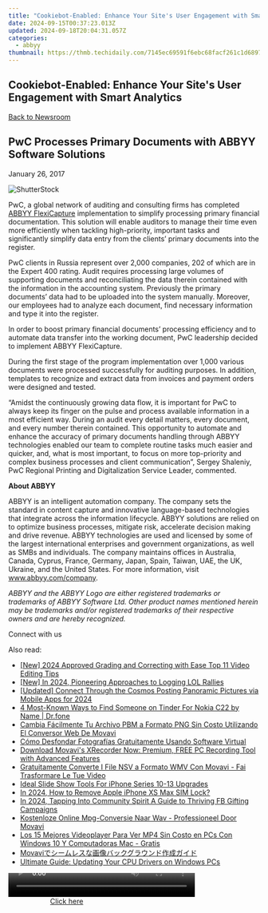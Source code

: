 ```yaml
---
title: "Cookiebot-Enabled: Enhance Your Site's User Engagement with Smart Analytics"
date: 2024-09-15T00:37:23.013Z
updated: 2024-09-18T20:04:31.057Z
categories:
  - abbyy
thumbnail: https://thmb.techidaily.com/7145ec69591f6ebc68facf261c1d68971298e27f3697b076251aa5b51f323de0.jpg
---
```


## Cookiebot-Enabled: Enhance Your Site's User Engagement with Smart Analytics

[Back to Newsroom](https://tools.techidaily.com/abbyy/products/)

## PwC Processes Primary Documents with ABBYY Software Solutions

January 26, 2017

![ShutterStock](https://content.abbyy.com/-/media/project/abbyy/abbyy/branchtemplates/shutterstock_1272462163_1296-x-729.jpg?h=729&iar=0&w=1296)

PwC, a global network of auditing and consulting firms has completed [ABBYY FlexiCapture](https://tools.techidaily.com/abbyy/products/) implementation to simplify processing primary financial documentation. This solution will enable auditors to manage their time even more efficiently when tackling high-priority, important tasks and significantly simplify data entry from the clients’ primary documents into the register.

PwC clients in Russia represent over 2,000 companies, 202 of which are in the Expert 400 rating. Audit requires processing large volumes of supporting documents and reconciliating the data therein contained with the information in the accounting system. Previously the primary documents’ data had to be uploaded into the system manually. Moreover, our employees had to analyze each document, find necessary information and type it into the register.

In order to boost primary financial documents’ processing efficiency and to automate data transfer into the working document, PwC leadership decided to implement ABBYY FlexiCapture.

During the first stage of the program implementation over 1,000 various documents were processed successfully for auditing purposes. In addition, templates to recognize and extract data from invoices and payment orders were designed and tested.

“Amidst the continuously growing data flow, it is important for PwC to always keep its finger on the pulse and process available information in a most efficient way. During an audit every detail matters, every document, and every number therein contained. This opportunity to automate and enhance the accuracy of primary documents handling through ABBYY technologies enabled our team to complete routine tasks much easier and quicker, and, what is most important, to focus on more top-priority and complex business processes and client communication”, Sergey Shaleniy, PwC Regional Printing and Digitalization Service Leader, commented.

**About ABBYY**

ABBYY is an intelligent automation company. The company sets the standard in content capture and innovative language-based technologies that integrate across the information lifecycle. ABBYY solutions are relied on to optimize business processes, mitigate risk, accelerate decision making and drive revenue. ABBYY technologies are used and licensed by some of the largest international enterprises and government organizations, as well as SMBs and individuals. The company maintains offices in Australia, Canada, Cyprus, France, Germany, Japan, Spain, Taiwan, UAE, the UK, Ukraine, and the United States. For more information, visit www.abbyy.com/company.

_ABBYY and the ABBYY Logo are either registered trademarks or trademarks of ABBYY Software Ltd. Other product names mentioned herein may be trademarks and/or registered trademarks of their respective owners and are hereby recognized._

Connect with us

<ins class="adsbygoogle"
     style="display:block"
     data-ad-format="autorelaxed"
     data-ad-client="ca-pub-7571918770474297"
     data-ad-slot="1223367746"></ins>

<ins class="adsbygoogle"
     style="display:block"
     data-ad-client="ca-pub-7571918770474297"
     data-ad-slot="8358498916"
     data-ad-format="auto"
     data-full-width-responsive="true"></ins>

<span class="atpl-alsoreadstyle">Also read:</span>
<div><ul>
<li><a href="https://fox-direct.techidaily.com/new-2024-approved-grading-and-correcting-with-ease-top-11-video-editing-tips/"><u>[New] 2024 Approved Grading and Correcting with Ease Top 11 Video Editing Tips</u></a></li>
<li><a href="https://remote-screen-capture.techidaily.com/new-in-2024-pioneering-approaches-to-logging-lol-rallies/"><u>[New] In 2024, Pioneering Approaches to Logging LOL Rallies</u></a></li>
<li><a href="https://facebook-videos.techidaily.com/updated-connect-through-the-cosmos-posting-panoramic-pictures-via-mobile-apps-for-2024/"><u>[Updated] Connect Through the Cosmos Posting Panoramic Pictures via Mobile Apps for 2024</u></a></li>
<li><a href="https://location-social.techidaily.com/4-most-known-ways-to-find-someone-on-tinder-for-nokia-c22-by-name-drfone-by-drfone-virtual-android/"><u>4 Most-Known Ways to Find Someone on Tinder For Nokia C22 by Name | Dr.fone</u></a></li>
<li><a href="https://solve-marvelous.techidaily.com/cambia-facilmente-tu-archivo-pbm-a-formato-png-sin-costo-utilizando-el-conversor-web-de-movavi/"><u>Cambia Fácilmente Tu Archivo PBM a Formato PNG Sin Costo Utilizando El Conversor Web De Movavi</u></a></li>
<li><a href="https://solve-marvelous.techidaily.com/como-desfondar-fotografias-gratuitamente-usando-software-virtual/"><u>Cómo Desfondar Fotografías Gratuitamente Usando Software Virtual</u></a></li>
<li><a href="https://solve-marvelous.techidaily.com/download-movavis-xrecorder-now-premium-free-pc-recording-tool-with-advanced-features/"><u>Download Movavi's XRecorder Now: Premium, FREE PC Recording Tool with Advanced Features</u></a></li>
<li><a href="https://solve-marvelous.techidaily.com/gratuitamente-converte-i-file-nsv-a-formato-wmv-con-movavi-fai-trasformare-le-tue-video/"><u>Gratuitamente Converte I File NSV a Formato WMV Con Movavi - Fai Trasformare Le Tue Video</u></a></li>
<li><a href="https://extra-hints.techidaily.com/ideal-slide-show-tools-for-iphone-series-10-13-upgrades/"><u>Ideal Slide Show Tools For iPhone Series 10-13 Upgrades</u></a></li>
<li><a href="https://sim-unlock.techidaily.com/in-2024-how-to-remove-apple-iphone-xs-max-sim-lock-by-drfone-ios/"><u>In 2024, How to Remove Apple iPhone XS Max SIM Lock?</u></a></li>
<li><a href="https://some-skills.techidaily.com/in-2024-tapping-into-community-spirit-a-guide-to-thriving-fb-gifting-campaigns/"><u>In 2024, Tapping Into Community Spirit A Guide to Thriving FB Gifting Campaigns</u></a></li>
<li><a href="https://solve-marvelous.techidaily.com/kostenloze-online-mpg-conversie-naar-wav-professioneel-door-movavi/"><u>Kostenloze Online Mpg-Conversie Naar Wav - Professioneel Door Movavi</u></a></li>
<li><a href="https://solve-marvelous.techidaily.com/los-15-mejores-videoplayer-para-ver-mp4-sin-costo-en-pcs-con-windows-10-y-computadoras-mac-gratis/"><u>Los 15 Mejores Videoplayer Para Ver MP4 Sin Costo en PCs Con Windows 10 Y Computadoras Mac - Gratis</u></a></li>
<li><a href="https://solve-marvelous.techidaily.com/1726224729910-movavi/"><u>Movaviでシームレスな画像バックグラウンド作成ガイド</u></a></li>
<li><a href="https://win-dash.techidaily.com/ultimate-guide-updating-your-cpu-drivers-on-windows-pcs/"><u>Ultimate Guide: Updating Your CPU Drivers on Windows PCs</u></a></li>
</ul></div>

<!-- affiliate ads begin -->
<span id="1936838">
					<video width="374" height="48" style="cursor:pointer"
           poster="//a.impactradius-go.com/display-clicktoplayimage/1936838.png"
           onclick="if(!this.playClicked){this.play();this.setAttribute('controls',true);this.playClicked=true;}">
	   <source src="//a.impactradius-go.com/display-ad/18409-1936838">
	   <img src="//a.impactradius-go.com/display-clicktoplayimage/1936838.png" style="border: none; height: 100%; width: 100%; object-fit: contain">
	</video>
	<div style="width:234px;text-align:center"><a href="javascript:window.open(decodeURIComponent('https%3A%2F%2Fcoinrule.sjv.io%2Fc%2F5597632%2F1936838%2F18409'), '_blank');void(0);">Click here</a></div>
</span>
<img height="0" width="0" src="https://imp.pxf.io/i/5597632/1936838/18409" style="position:absolute;visibility:hidden;" border="0" />
<!-- affiliate ads end -->

